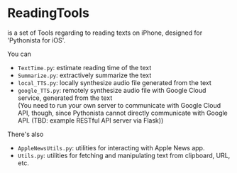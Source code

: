 # ReadingTools
is a set of Tools regarding to reading texts on iPhone, designed for 'Pythonista for iOS'.

You can
* `TextTime.py`: estimate reading time of the text
* `Summarize.py`: extractively summarize the text
* `local_TTS.py`: locally synthesize audio file generated from the text
* `google_TTS.py`: remotely synthesize audio file with Google Cloud service, generated from the text  
(You need to run your own server to communicate with Google Cloud API, though, since Pythonista cannot directly communicate with Google API. (TBD: example RESTful API server via Flask))

There's also
* `AppleNewsUtils.py`: utilities for interacting with Apple News app.
* `Utils.py`: utilities for fetching and manipulating text from clipboard, URL, etc.
